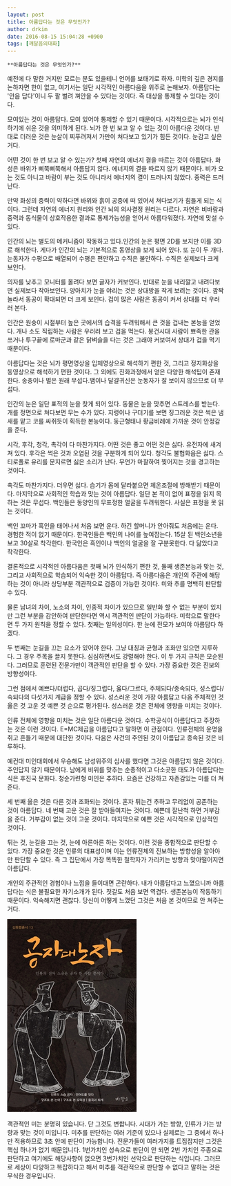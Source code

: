 ```yaml
---
layout: post
title: 아름답다는 것은 무엇인가?
author: drkim
date: 2016-08-15 15:04:28 +0900
tags: [깨달음의대화]
---
```

 


    **아름답다는 것은 무엇인가?**

  


예전에 다 말한 거지만 모르는 분도 있을테니 언어를 보태기로 하자. 미학의 깊은 경지를 논하자면 한이 없고, 여기서는 일단 시각적인 아름다움을 위주로 논해보자. 아름답다는 '안음 답다'이니 두 팔 벌려 껴안을 수 있다는 것이다. 즉 대상을 통제할 수 있다는 것이다. 

  


모여있는 것이 아름답다. 모여 있어야 통제할 수 있기 때문이다. 시각적으로는 뇌가 인식하기에 쉬운 것을 의미하게 된다. 뇌가 한 번 보고 알 수 있는 것이 아름다운 것이다. 반대로 더러운 것은 눈살이 찌푸려져서 가만이 쳐다보고 있기가 힘든 것이다. 눈감고 싶은 거다. 

  


어떤 것이 한 번 보고 알 수 있는가? 첫째 자연의 에너지 결을 따르는 것이 아름답다. 화성은 바위가 삐쭉삐쭉해서 아름답지 않다. 에너지의 결을 따르지 않기 때문이다. 비가 오는 것도 아니고 바람이 부는 것도 아니라서 에너지의 결이 드러나지 않았다. 중력은 드러난다. 

  


만약 화성의 중력이 약하다면 바위와 흙이 공중에 떠 있어서 쳐다보기가 힘들게 되는 식이다. 그런데 자연의 에너지 원리와 인간 뇌의 의사결정 원리는 다르다. 자연은 비바람과 중력과 동식물이 상호작용한 결과로 통제가능성을 얻어서 아름다워졌다. 자연에 맞설 수 있다.

  


인간의 뇌는 별도의 메커니즘이 작동하고 있다.인간의 눈은 평면 2D를 보지만 이를 3D로 해석한다. 게다가 인간의 뇌는 기본적으로 동영상을 보게 되어 있다. 또 눈이 두 개다. 눈동자가 수평으로 배열되어 수평은 편안하고 수직은 불안하다. 수직은 실제보다 크게 보인다.

  


의자를 낮추고 모니터를 올려다 보면 글자가 커보인다. 반대로 눈을 내리깔고 내려다보면 실제보다 작아보인다. 양아치가 눈을 야리는 것은 상대방을 작게 보려는 것이다. 깜짝 놀라서 동공이 확대되면 더 크게 보인다. 겁이 많은 사람은 동공이 커서 상대를 더 우러러 본다.

  


인간은 원숭이 시절부터 높은 곳에서의 습격을 두려워해서 큰 것을 겁내는 본능을 얻었다. 개나 소도 직립하는 사람은 우러러 보고 겁을 먹는다. 봉건시대 사람이 뾰족한 관을 쓰거나 투구끝에 로마군과 같은 닭벼슬을 다는 것은 그래야 커보여서 상대가 겁을 먹기 때문이다.

  


아름답다는 것은 뇌가 평면영상을 입체영상으로 해석하기 편한 것, 그리고 정지화상을 동영상으로 해석하기 편한 것이다. 그 외에도 진화과정에서 얻은 다양한 해석팁이 존재한다. 송충이나 벌은 원래 무섭다.뱀이나 달걀귀신은 눈동자가 잘 보이지 않으므로 더 무섭다.

  


인간의 눈은 일단 표적의 눈을 찾게 되어 있다. 동물은 눈을 맞추면 스트레스를 받는다. 개를 정면으로 쳐다보면 무는 수가 있다. 지렁이나 구더기를 보면 징그러운 것은 썩은 냄새를 맡고 코를 싸쥐듯이 획득한 본능이다. 둥근형태나 황금비례에 가까운 것이 안정감을 준다.

  


시각, 후각, 청각, 촉각이 다 마찬가지다. 어떤 것은 좋고 어떤 것은 싫다. 유전자에 새겨져 있다. 후각은 썩은 것과 오염된 것을 구분하게 되어 있다. 청각도 불협화음은 싫다. 스티로폴로 유리를 문지르면 싫은 소리가 난다. 무언가 마찰하여 찢어지는 것을 경고하는 것이다. 

  


촉각도 마찬가지다. 더우면 싫다. 습기가 몸에 달라붙으면 체온조절에 방해받기 때문이다. 마지막으로 사회적인 학습과 맞는 것이 아름답다. 일단 본 적이 없어 표정을 읽지 목하는 것은 무섭다. 백인들은 동양인의 무표정한 얼굴을 두려워한다. 사실은 표정을 못 읽는 것이다. 

  


백인 꼬마가 흑인을 태어나서 처음 보면 운다. 하긴 할머니가 안아줘도 처음에는 운다. 경험한 적이 없기 때문이다. 한국인들은 백인의 나이를 높여잡는다. 15살 된 백인소년을 보고 30살로 착각한다. 한국인은 흑인이나 백인의 얼굴을 잘 구분못한다. 다 닮았다고 착각한다. 

  


결론적으로 시각적인 아름다움은 첫째 뇌가 인식하기 편한 것, 둘째 생존본능과 맞는 것, 그리고 사회적으로 학습되어 익숙한 것이 아름답다. 즉 아름다움은 개인의 주관에 해당하는 것이 아니라 상당부분 객관적으로 검증이 가능한 것이다. 미와 추를 명백히 판단할 수 있다. 

  


물론 남녀의 차이, 노소의 차이, 인종적 차이가 있으므로 일반화 할 수 없는 부분이 있지만 그런 부분을 감안하여 판단한다면 역시 객관적인 판단이 가능하다. 미학으로 말한다면 두 가지 원칙을 정할 수 있다. 첫째는 일의성이다. 한 눈에 전모가 보여야 아름답다 하겠다. 

  


두 번째는 눈길을 끄는 요소가 있어야 한다. 그냥 대칭과 균형과 조화만 있으면 지루하다. 그 경우 주목을 끌지 못한다. 심심하면서도 강렬해야 한다. 이 두 가지 규칙은 모순된다. 그러므로 훈련된 전문가만이 객관적인 판단을 할 수 있다. 가장 중요한 것은 진보의 방향성이다. 

  


그런 점에서 예쁘다/더럽다, 곱다/징그럽다, 옳다/그르다, 주체되다/종속되다, 성스럽다/속되다의 다섯가지 계급을 정할 수 있다. 성스러운 것이 가장 아름답고 다음 주체적인 것 옳은 것 고운 것 예쁜 것 순으로 평가된다. 성스러운 것은 전체에 영향을 미치는 것이다. 

  


인류 전체에 영향을 미치는 것은 일단 아름다운 것이다. 수학공식이 아름답다고 주장하는 것은 이런 것이다. E=MC제곱을 아름답다고 말하면 이 관점이다. 인류전체의 운명을 쥐고 흔들기 때문에 대단한 것이다. 다음은 사건의 주인된 것이 아름답고 종속된 것은 비루하다. 

  


예컨대 미인대회에서 우승해도 남성위주의 심사를 했다면 그것은 아름답지 않은 것이다. 주인답지 않기 때문이다. 남에게 비위를 맞추는 순종적이고 다소곳한 태도가 아름답다는 식은 후진국 문화다. 청순가련형 미인은 추하다. 요즘은 건강하고 자존감있는 미를 더 쳐준다. 

  


세 번째 옳은 것은 다른 것과 조화되는 것이다. 혼자 튀는건 추하고 무리없이 공존하는 것이 아름답다. 네 번째 고운 것은 잘 받아들여지는 것이다. 예쁜데 잘난척 하면 거부감을 준다. 거부감이 없는 것이 고운 것이다. 마지막으로 예쁜 것은 시각적으로 인상적인 것이다. 

  


튀는 것, 눈길을 끄는 것, 눈에 아른아른 하는 것이다. 이런 것을 종합적으로 판단할 수 있다. 가장 중요한 것은 인류의 대표성이며 이는 인류전체의 진보하는 방향성을 알아야만 판단할 수 있다. 즉 그 집단에서 가장 똑똑한 철학자가 가리키는 방향과 맞아떨어지면 아름답다. 

  


개인의 주관적인 경험이나 느낌을 들이대면 곤란하다. 내가 아름답다고 느꼈으니까 아름답다는 식은 불필요한 자기소개가 된다. 젓갈도 처음 보면 역겹다. 생존본능이 작동하기 때문이다. 익숙해지면 괜찮다. 당신이 어떻게 느꼈던 그것은 처음 본 것이므로 안 쳐주는 거다.

  



![](/files/attach/images/198/366/741/555.jpg)   


  


객관적인 미는 분명히 있습니다. 단 그것도 변합니다. 시대가 가는 방향, 인류가 가는 방향과 맞는 것이 미입니다. 미추를 판단하는 여러 기준이 있으나 실제로는 그 중에서 하나만 적용하므로 3초 안에 판단이 가능합니다. 전문가들이 여러가지를 트집잡지만 그것은 핵심 하나가 없기 때문입니다. 1번가치인 성속으로 판단이 안 되면 2번 가치인 주종으로 판단하고 여기에도 해당사항이 없으면 3번가치인 선악으로 판단하는 식입니다. 그러므로 세상이 다양하고 복잡하다고 해서 미추를 객관적으로 판단할 수 없다고 말하는 것은 무식한 경우입니다.